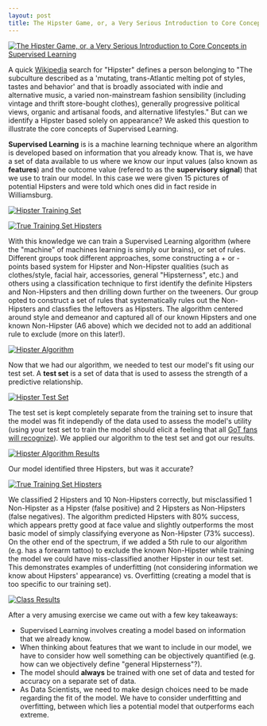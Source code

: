 ```yaml
---
layout: post
title: The Hipster Game, or, a Very Serious Introduction to Core Concepts in Supervised Learning
---
```


[<img src="/assets/hipstergame_banner.jpg" title="The Hipster Game, or, a Very Serious Introduction to Core Concepts in Supervised Learning"/>](https://github.com/GarrettHoffman/garretthoffman.github.io/tree/master)

A quick [Wikipedia](https://en.wikipedia.org/wiki/Hipster_(contemporary_subculture) "Hipster (contemporary subculture)") search for "Hipster" defines a person belonging to "The subculture described as a 'mutating, trans-Atlantic melting pot of styles, tastes and behavior' and that is broadly associated with indie and alternative music, a varied non-mainstream fashion sensibility (including vintage and thrift store-bought clothes), generally progressive political views, organic and artisanal foods, and alternative lifestyles."  But can we identify a Hipster based solely on appearance?  We asked this question to illustrate the core concepts of Supervised Learning.

**Supervised Learning** is is a machine learning technique where an algorithm is developed based on information that you already know.  That is, we have a set of data available to us where we know our input values (also known as **features**) and the outcome value (refered to as the **supervisory signal**) that we use to train our model.  In this case we were given 15 pictures of potential Hipsters and were told which ones did in fact reside in Williamsburg.  

[<img src="/assets/hipstergame_trainset.jpg" title="Hipster Training Set"/>](https://github.com/GarrettHoffman/garretthoffman.github.io/tree/master)

[<img src="/assets/hipstergame_trainhipsters.jpg" title="True Training Set Hipsters"/>](https://github.com/GarrettHoffman/garretthoffman.github.io/tree/master)

With this knowledge we can train a Supervised Learning algorithm (where the "machine" of machines learning is simply our brains), or set of rules.  Different groups took different approaches, some constructing a + or - points based system for Hipster and Non-Hipster qualities (such as clothes/style, facial hair, accessories, general "Hipsterness", etc.) and others using a classification technique to first identify the definite Hipsters and Non-Hipsters and then drilling down further on the tweeners.  Our group opted to construct a set of rules that systematically rules out the Non-Hipsters and classfies the leftovers as Hipsters.  The algorithm centered around style and demeanor and captured all of our known Hipsters and one known Non-Hipster (A6 above) which we decided not to add an additional rule to exclude (more on this later!).

[<img src="/assets/hipstergame_alg.jpg" title="Hipster Algorithm"/>](https://github.com/GarrettHoffman/garretthoffman.github.io/tree/master)

Now that we had our algorithm, we needed to test our model's fit using our test set.  A **test set** is a set of data that is used to assess the strength of a predictive relationship.

[<img src="/assets/hipstergame_testset.jpg" title="Hipster Test Set"/>](https://github.com/GarrettHoffman/garretthoffman.github.io/tree/master)

The test set is kept completely separate from the training set to insure that the model was fit independly of the data used to assess the model's utility (using your test set to train the model should elicit a feeling that all [GoT fans will recognize](https://media.giphy.com/media/l41lOCS45UvxvGsOQ/giphy.gif "Shame.")).  We applied our algorithm to the test set and got our results.

[<img src="/assets/hipstergame_alg_results.jpg" title="Hipster Algorithm Results"/>](https://github.com/GarrettHoffman/garretthoffman.github.io/tree/master)

Our model identified three Hipsters, but was it accurate?  

[<img src="/assets/hipstergame_testhipsters.jpg" title="True Training Set Hipsters"/>](https://github.com/GarrettHoffman/garretthoffman.github.io/tree/master)

We classified 2 Hipsters and 10 Non-Hipsters correctly, but misclassified 1 Non-Hipster as a Hipster (false positive) and 2 Hipsters as Non-Hipsters (false negatives).  The algorithm predicted Hipsters with 80% success, which appears pretty good at face value and slightly outperforms the most basic model of simply classifying everyone as Non-Hipster (73% success).  On the other end of the spectrum, if we added a 5th rule to our algorithm (e.g. has a forearm tattoo) to exclude the known Non-Hipster while training the model we could have miss-classified another Hipster in our test set.  This demonstrates examples of underfitting (not considering information we know about Hipsters' appearance) vs. Overfitting (creating a model that is too specific to our training set).

[<img src="/assets/hipstergame_results.jpg" title="Class Results"/>](https://github.com/GarrettHoffman/garretthoffman.github.io/tree/master)

After a very amusing exercise we came out with a few key takeaways:

* Supervised Learning involves creating a model based on information that we already know.
* When thinking about features that we want to include in our model, we have to consider how well something can be objectively quantified (e.g. how can we objectively define "general Hipsterness"?).
* The model should **always** be trained with one set of data and tested for accuracy on a separate set of data.
* As Data Scientists, we need to make design choices need to be made regarding the fit of the model. We have to consider underfitting and overfitting, between which lies a potential model that outperforms each extreme.